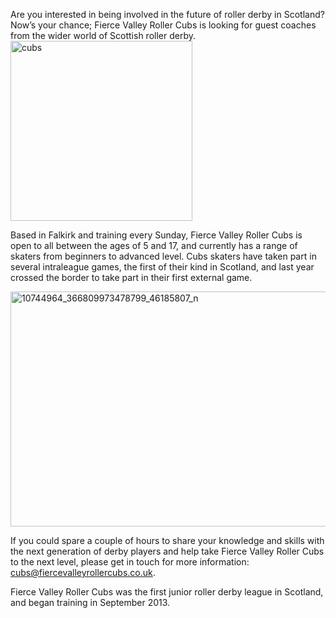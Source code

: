 <html><body><p>Are you interested in being involved in the future of roller derby in Scotland? Now’s your chance; Fierce Valley Roller Cubs is looking for guest coaches from the wider world of Scottish roller derby.

<img class="  wp-image-1833 aligncenter" src="https://scottishrollerderbyblog.com/2012/10/cubs.jpg" alt="cubs" width="291" height="288">

Based in Falkirk and training every Sunday, Fierce Valley Roller Cubs is open to all between the ages of 5 and 17, and currently has a range of skaters from beginners to advanced level. Cubs skaters have taken part in several intraleague games, the first of their kind in Scotland, and last year crossed the border to take part in their first external game.

<img class="  wp-image-4611 aligncenter" src="/2015/04/10744964_366809973478799_46185807_n.jpg" alt="10744964_366809973478799_46185807_n" width="530" height="376">

If you could spare a couple of hours to share your knowledge and skills with the next generation of derby players and help take Fierce Valley Roller Cubs to the next level, please get in touch for more information: cubs@fiercevalleyrollercubs.co.uk.

Fierce Valley Roller Cubs was the first junior roller derby league in Scotland, and began training in September 2013.</p></body></html>

